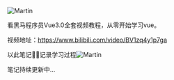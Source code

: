 ![Martin](https://avatars.githubusercontent.com/u/6128107?s=280&v=4)

看黑马程序员Vue3.0全套视频教程，从零开始学习vue。

视频地址：https://www.bilibili.com/video/BV1zq4y1p7ga

以此笔记✍🏻记录学习过程![Martin](https://github.githubassets.com/images/icons/emoji/unicode/1f4bb.png)

笔记持续更新中...

